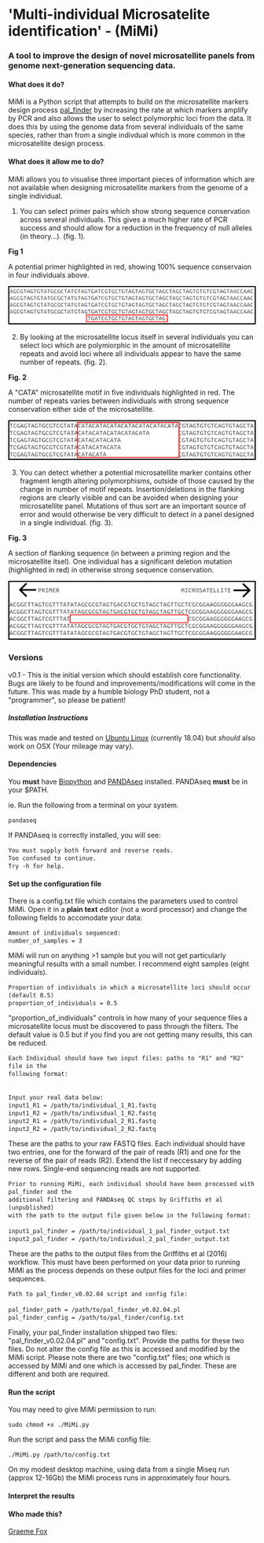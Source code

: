 # 'Multi-individual Microsatelite identification' - (MiMi)
### A tool to improve the design of novel microsatellite panels from genome next-generation sequencing data.


#### What does it do?
MiMi is a Python script that attempts to build on the microsatellite markers design process [pal_finder](https://sourceforge.net/projects/palfinder/)
by increasing the rate at which markers amplify by PCR and also allows the user to select polymorphic loci from the data. It does this by
using the genome data from several individuals of the same species, rather than from a single indivdual which is more common in the microsatellite
design process.


#### What does it allow me to do?
MiMi allows you to visualise three important pieces of information which are not available when designing microsatellite markers from the genome of a single individual.

1) You can select primer pairs which show strong sequence conservation across several individuals. This gives a much higher rate of PCR success and should allow for a 
reduction in the frequency of null alleles (in theory...). (fig. 1).

**Fig 1** 

A potential primer highlighted in red, showing 100% sequence conservaion in four individuals above.

![Figure1 - strong sequence conservation](/images/fig1.png)


2) By looking at the microsatellite locus itself in several individuals you can select loci which are polymiorphic in the amount of microsatellite repeats
and avoid loci where all individuals appear to have the same number of repeats. (fig. 2).

**Fig. 2** 

A "CATA" microsatellite motif in five individuals highlighted in red. The number of repeats varies between individuals with strong sequence conservation either side of the microsatellite.

![Figure2 - variable number of repeats](/images/fig3.png)

3) You can detect whether a potential microsatellite marker contains other fragment length altering polymorphisms, outside of those caused by the change in number
of motif repeats. Insertion/deletions in the flanking regions are clearly visible and can be avoided when designing your microsatellite panel. Mutations of thus sort
are an important source of error and would otherwise be very difficult to detect in a panel designed in a single individual. (fig. 3).

**Fig. 3** 

A section of flanking sequence (in between a priming region and the microsatellite itsel). One individual has a significant deletion mutation (highlighted in red) in otherwise strong
sequence conservation.

![Figure3 - insertion/deletion mutation](/images/fig2.png)

### Versions
v0.1 - This is the initial version which should establish core functionality. Bugs are likely to be found and improvements/modifications will come in the future.
This was made by a humble biology PhD student, not a "programmer", so please be patient!

##### Installation Instructions
This was made and tested on [Ubuntu Linux](https://www.ubuntu.com/) (currently 18.04) but *should* also work on OSX (Your mileage may vary).

#### Dependencies
You **must** have [Biopython](https://biopython.org/) and [PANDAseq](https://biopython.org/) installed.
PANDAseq **must** be in your $PATH.

ie. Run the following from a terminal on your system.
```
pandaseq
```

If PANDAseq is correctly installed, you will see:

```
You must supply both forward and reverse reads.
Too confused to continue.
Try -h for help.
```

#### Set up the configuration file
There is a config.txt file which contains the parameters used to control MiMi. Open it in a **plain text** editor (not a word processor) and change the following fields to accomodate your data:

```
Amount of individuals sequenced:
number_of_samples = 3
```

MiMi will run on anything >1 sample but you will not get particularly meaningful results with a small number. I recommend eight samples (eight individuals).

```
Proportion of individuals in which a microsatellite loci should occur (default 0.5)
proportion_of_individuals = 0.5
```

"proportion_of_individuals" controls in how many of your sequence files a microsatellite locus must be discovered to pass through the filters. The default value is 0.5
but if you find you are not getting many results, this can be reduced.

```
Each Individual should have two input files: paths to "R1" and "R2" file in the
following format:


Input your real data below:
input1_R1 = /path/to/individual_1_R1.fastq
input1_R2 = /path/to/individual_1_R2.fastq
input2_R1 = /path/to/individual_2_R1.fastq
input2_R2 = /path/to/individual_2_R2.fastq
```

These are the paths to your raw FASTQ files. Each individual should have two entries, one for the forward of the pair of reads (R1) and one for the reverse of the pair of reads (R2).
Extend the list if neccessary by adding new rows. Single-end sequencing reads are not supported.

```
Prior to running MiMi, each individual should have been processed with pal_finder and the
additional filtering and PANDAseq QC steps by Griffiths et al (unpublished)
with the path to the output file given below in the following format:

input1_pal_finder = /path/to/individual_1_pal_finder_output.txt
input2_pal_finder = /path/to/individual_2_pal_finder_output.txt
```

These are the paths to the output files from the Griffiths et al (2016) workflow. This must have been performed on your data prior to running MiMi as the process depends on
these output files for the loci and primer sequences.

```
Path to pal_finder_v0.02.04 script and config file:

pal_finder_path = /path/to/pal_finder_v0.02.04.pl
pal_finder_config = /path/to/pal_finder/config.txt
```

Finally, your pal_finder installation shipped two files: "pal_finder_v0.02.04.pl" and "config.txt". Provide the paths for these two files. Do not alter the config file as this is accessed and modified
by the MiMi script. Please note there are two "config.txt" files; one which is accessed by MiMi and one which is accessed by pal_finder. These are different and both are required.

#### Run the script
You may need to give MiMi permission to run:
```
sudo chmod +x ./MiMi.py
```

Run the script and pass the MiMi config file:
```
./MiMi.py /path/to/config.txt
```

On my modest desktop machine, using data from a single Miseq run (approx 12-16Gb) the MiMi process runs in approximately four hours.

#### Interpret the results




#### Who made this?
[Graeme Fox](https://graemefox.github.io)




